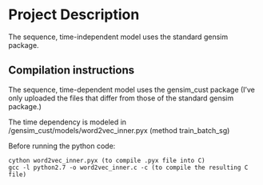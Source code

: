 # Project Description

The sequence, time-independent model uses the standard gensim package.

## Compilation instructions

The sequence, time-dependent model uses the gensim_cust package (I’ve only uploaded the files that differ from those of the standard gensim package.)

The time dependency is modeled in /gensim_cust/models/word2vec_inner.pyx (method train_batch_sg)


Before running the python code:

```
cython word2vec_inner.pyx (to compile .pyx file into C)
gcc -l python2.7 -o word2vec_inner.c -c (to compile the resulting C file)
```
